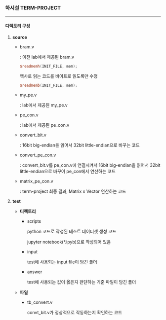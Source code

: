 ### 하시설 TERM-PROJECT

-----

#### 디렉토리 구성

1. **source**

    * bram.v

      : 이전 lab에서 제공된 bram.v

      ````verilog
      $readmemh(INIT_FILE, mem);
      ````

      헥사로 읽는 코드를 바이트로 읽도록만 수정

      ```verilog
      $readmemb(INIT_FILE, mem);
      ```

    * my_pe.v

      : lab에서 제공된 my_pe.v

    * pe_con.v

      : lab에서 제공된 pe_con.v

    * convert_bit.v

      : 16bit big-endian을 읽어서 32bit little-endian으로 바꾸는 코드

    * convert_pe_con.v

      : convert_bit.v를 pe_con.v에 연결시켜서 16bit big-endian을 읽어서 32bit little-endian으로 바꾸어 pe_con에서 연산하는 코드

    * matrix_pe_con.v

      : term-project 최종 결과, Matrix x Vector 연산하는 코드

2. **test**

    * **디렉토리**
      * scripts

        python 코드로 작성된 테스트 데이터셋 생성 코드

        jupyter notebook(*.ipyb)으로 작성되어 있음

      * input

        test에 사용되는 input file이 담긴 폴더

      * answer

        test에 사용되는 값이 옳은지 판단하는 기준 파일이 담긴 폴더

    * **파일**

      * tb_convert.v

        convt_bit.v가 정상적으로 작동하는지 확인하는 코드

